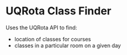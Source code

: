 UQRota Class Finder
===================

Uses the UQRota API to find:
* location of classes for courses
* classes in a particular room on a given day
